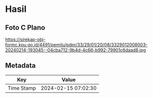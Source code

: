 # Hasil

## Foto C Plano

https://sirekap-obj-formc.kpu.go.id/4491/pemilu/pdpr/33/29/01/20/08/3329012008003-20240214-193045--04cba712-9b4d-4c66-b992-79901c6daad8.jpg


## Metadata

| Key        | Value               |
| ---------- | ------------------- |
| Time Stamp | 2024-02-15 07:02:30 |



